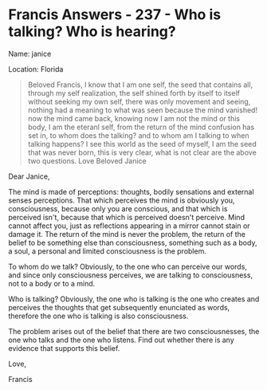 # Francis Answers - 237 - Who is talking? Who is hearing?

Name: janice

Location: Florida

>Beloved Francis, I know that I am one self, the seed that contains all, through my self realization, the self shined forth by itself to itself without seeking my own self, there was only movement and seeing, nothing had a meaning to what was seen because the mind vanished! now the mind came back, knowing now I am not the mind or this body, I am the eteranl self, from the return of the mind confusion has set in, to whom does the talking? and to whom am I talking to when talking happens? I see this world as the seed of myself, I am the seed that was never born, this is very clear, what is not clear are the above two questions. Love Beloved Janice

Dear Janice,

The mind is made of perceptions: thoughts, bodily sensations and external senses perceptions. That which perceives the mind is obviously you, consciousness, because only you are conscious, and that which is perceived isn't, because that which is perceived doesn't perceive. Mind cannot affect you, just as reflections appearing in a mirror cannot stain or damage it. The return of the mind is never the problem, the return of the belief to be something else than consciousness, something such as a body, a soul, a personal and limited consciousness is the problem.

To whom do we talk? Obviously, to the one who can perceive our words, and since only consciousness perceives, we are talking to consciousness, not to a body or to a mind.

Who is talking? Obviously, the one who is talking is the one who creates and perceives the thoughts that get subsequently enunciated as words, therefore the one who is talking is also consciousness.

The problem arises out of the belief that there are two consciousnesses, the one who talks and the one who listens. Find out whether there is any evidence that supports this belief.

Love,

Francis

